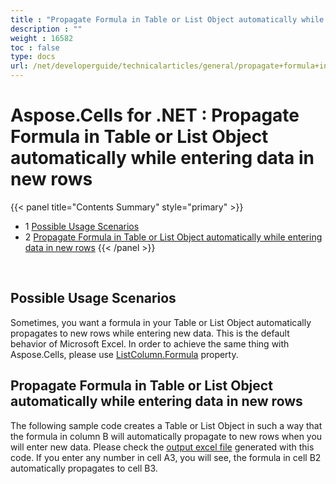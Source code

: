 ```yaml
---
title : "Propagate Formula in Table or List Object automatically while entering data in new rows" 
description : "" 
weight : 16582 
toc : false
type: docs
url: /net/developerguide/technicalarticles/general/propagate+formula+in+table+or+list+object+automatically+while+entering+data+in+new+rows/
---
```


# Aspose.Cells for .NET : Propagate Formula in Table or List Object automatically while entering data in new rows


{{< panel title="Contents Summary" style="primary" >}}
*   1 [Possible Usage Scenarios](#possible-usage-scenarios)
*   2 [Propagate Formula in Table or List Object automatically while entering data in new rows](#propagate-formula-in-table-or-list-object-automatically-while-entering-data-in-new-rows)
{{< /panel >}}
 

 

## Possible Usage Scenarios

Sometimes, you want a formula in your Table or List Object automatically propagates to new rows while entering new data. This is the default behavior of Microsoft Excel. In order to achieve the same thing with Aspose.Cells, please use [ListColumn.Formula](https://apireference.aspose.com/net/cells/aspose.cells.tables/listcolumn/properties/formula) property.

## Propagate Formula in Table or List Object automatically while entering data in new rows

The following sample code creates a Table or List Object in such a way that the formula in column B will automatically propagate to new rows when you will enter new data. Please check the [output excel file](https://docs2.aspose.com/cells/net/attachments/5013736/5115469.xlsx) generated with this code. If you enter any number in cell A3, you will see, the formula in cell B2 automatically propagates to cell B3.

